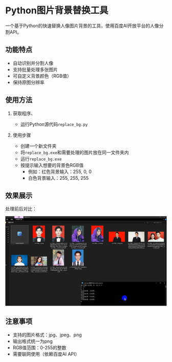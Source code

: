 # Python图片背景替换工具

一个基于Python的快速替换人像图片背景的工具，使用百度AI开放平台的人像分割API。

## 功能特点

- 自动识别并分割人像
- 支持批量处理多张图片
- 可自定义背景颜色（RGB值）
- 保持原图分辨率

## 使用方法

1. 获取程序、
   - 运行Python源代码`replace_bg.py`

2. 使用步骤
   - 创建一个新文件夹
   - 将`replace_bg.exe`和需要处理的图片放在同一文件夹内
   - 运行`replace_bg.exe`
   - 按提示输入想要的背景色RGB值
     - 例如：红色背景输入：255, 0, 0
     - 白色背景输入：255, 255, 255

## 效果展示

处理前后对比：

![示例效果](demo.jpg)

## 注意事项

- 支持的图片格式：jpg、jpeg、png
- 输出格式统一为png
- RGB值范围：0-255的整数
- 需要联网使用（依赖百度AI API）